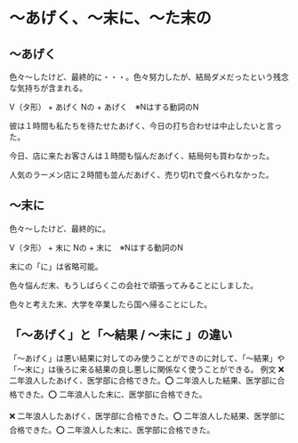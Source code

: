 # 〜あげく、〜末に、〜た末の

## 〜あげく
色々〜したけど、最終的に・・・。色々努力したが、結局ダメだったという残念な気持ちが含まれる。

V（タ形） + あげく Nの + あげく　※Nはする動詞のN


彼は１時間も私たちを待たせたあげく、今日の打ち合わせは中止したいと言った。

今日、店に来たお客さんは１時間も悩んだあげく、結局何も買わなかった。

人気のラーメン店に２時間も並んだあげく、売り切れで食べられなかった。

## 〜末に
色々〜したけど、最終的に。

V（タ形） + 末に Nの + 末に　※Nはする動詞のN


末にの「に」は省略可能。

色々悩んだ末、もうしばらくこの会社で頑張ってみることにしました。

色々と考えた末、大学を卒業したら国へ帰ることにした。

## 「〜あげく」と「〜結果 / 〜末に 」の違い
「〜あげく」は悪い結果に対してのみ使うことができのに対して、「〜結果」や「〜末に」は後ろに来る結果の良し悪しに関係なく使うことができる。 例文  ❌ 二年浪人したあげく、医学部に合格できた。⭕️ 二年浪人した結果、医学部に合格できた。⭕️ 二年浪人した末に、医学部に合格できた。

❌ 二年浪人したあげく、医学部に合格できた。⭕️ 二年浪人した結果、医学部に合格できた。⭕️ 二年浪人した末に、医学部に合格できた。
